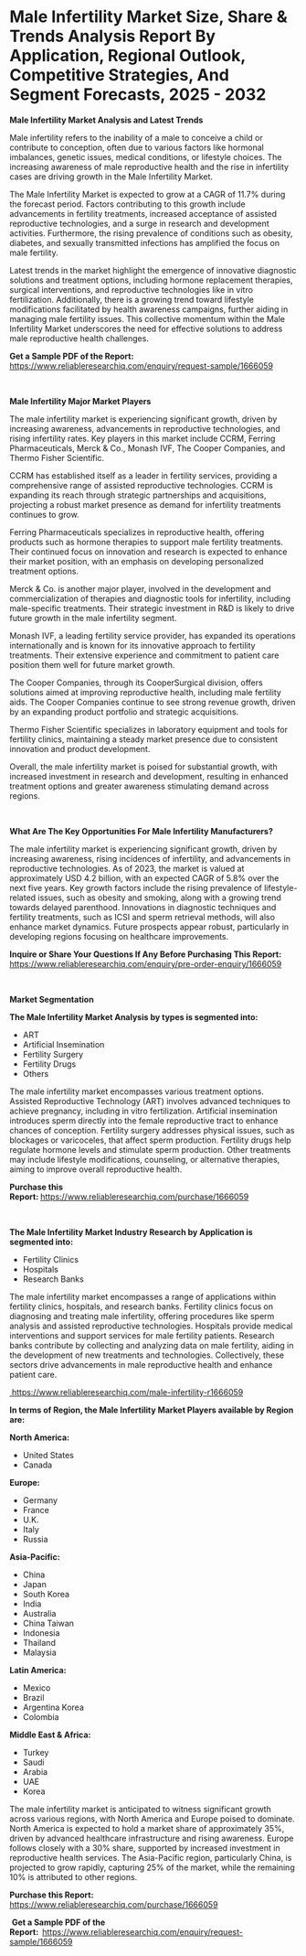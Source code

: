 <p><h1>Male Infertility Market Size, Share & Trends Analysis Report By Application, Regional Outlook, Competitive Strategies, And Segment Forecasts, 2025 - 2032</h1></p><p><strong>Male Infertility Market Analysis and Latest Trends</strong></p>
<p><p>Male infertility refers to the inability of a male to conceive a child or contribute to conception, often due to various factors like hormonal imbalances, genetic issues, medical conditions, or lifestyle choices. The increasing awareness of male reproductive health and the rise in infertility cases are driving growth in the Male Infertility Market.</p><p>The Male Infertility Market is expected to grow at a CAGR of 11.7% during the forecast period. Factors contributing to this growth include advancements in fertility treatments, increased acceptance of assisted reproductive technologies, and a surge in research and development activities. Furthermore, the rising prevalence of conditions such as obesity, diabetes, and sexually transmitted infections has amplified the focus on male fertility.</p><p>Latest trends in the market highlight the emergence of innovative diagnostic solutions and treatment options, including hormone replacement therapies, surgical interventions, and reproductive technologies like in vitro fertilization. Additionally, there is a growing trend toward lifestyle modifications facilitated by health awareness campaigns, further aiding in managing male fertility issues. This collective momentum within the Male Infertility Market underscores the need for effective solutions to address male reproductive health challenges.</p></p>
<p><strong>Get a Sample PDF of the Report:&nbsp;</strong> <a href="https://www.reliableresearchiq.com/enquiry/request-sample/1666059?utm_campaign=3365&utm_medium=2&utm_source=Github&utm_content=ia&utm_term=19042025&utm_id=male-infertility">https://www.reliableresearchiq.com/enquiry/request-sample/1666059</a></p>
<p>&nbsp;</p>
<p><strong>Male Infertility Major Market Players</strong></p>
<p><p>The male infertility market is experiencing significant growth, driven by increasing awareness, advancements in reproductive technologies, and rising infertility rates. Key players in this market include CCRM, Ferring Pharmaceuticals, Merck & Co., Monash IVF, The Cooper Companies, and Thermo Fisher Scientific.</p><p>CCRM has established itself as a leader in fertility services, providing a comprehensive range of assisted reproductive technologies. CCRM is expanding its reach through strategic partnerships and acquisitions, projecting a robust market presence as demand for infertility treatments continues to grow.</p><p>Ferring Pharmaceuticals specializes in reproductive health, offering products such as hormone therapies to support male fertility treatments. Their continued focus on innovation and research is expected to enhance their market position, with an emphasis on developing personalized treatment options.</p><p>Merck & Co. is another major player, involved in the development and commercialization of therapies and diagnostic tools for infertility, including male-specific treatments. Their strategic investment in R&D is likely to drive future growth in the male infertility segment.</p><p>Monash IVF, a leading fertility service provider, has expanded its operations internationally and is known for its innovative approach to fertility treatments. Their extensive experience and commitment to patient care position them well for future market growth.</p><p>The Cooper Companies, through its CooperSurgical division, offers solutions aimed at improving reproductive health, including male fertility aids. The Cooper Companies continue to see strong revenue growth, driven by an expanding product portfolio and strategic acquisitions.</p><p>Thermo Fisher Scientific specializes in laboratory equipment and tools for fertility clinics, maintaining a steady market presence due to consistent innovation and product development.</p><p>Overall, the male infertility market is poised for substantial growth, with increased investment in research and development, resulting in enhanced treatment options and greater awareness stimulating demand across regions.</p></p>
<p>&nbsp;</p>
<p><strong>What Are The Key Opportunities For Male Infertility Manufacturers?</strong></p>
<p><p>The male infertility market is experiencing significant growth, driven by increasing awareness, rising incidences of infertility, and advancements in reproductive technologies. As of 2023, the market is valued at approximately USD 4.2 billion, with an expected CAGR of 5.8% over the next five years. Key growth factors include the rising prevalence of lifestyle-related issues, such as obesity and smoking, along with a growing trend towards delayed parenthood. Innovations in diagnostic techniques and fertility treatments, such as ICSI and sperm retrieval methods, will also enhance market dynamics. Future prospects appear robust, particularly in developing regions focusing on healthcare improvements.</p></p>
<p><strong>Inquire or Share Your Questions If Any Before Purchasing This Report:</strong> <a href="https://www.reliableresearchiq.com/enquiry/pre-order-enquiry/1666059?utm_campaign=3365&utm_medium=2&utm_source=Github&utm_content=ia&utm_term=19042025&utm_id=male-infertility">https://www.reliableresearchiq.com/enquiry/pre-order-enquiry/1666059</a></p>
<p>&nbsp;</p>
<p><strong>Market Segmentation</strong></p>
<p><strong>The Male Infertility Market Analysis by types is segmented into:</strong></p>
<p><ul><li>ART</li><li>Artificial Insemination</li><li>Fertility Surgery</li><li>Fertility Drugs</li><li>Others</li></ul></p>
<p><p>The male infertility market encompasses various treatment options. Assisted Reproductive Technology (ART) involves advanced techniques to achieve pregnancy, including in vitro fertilization. Artificial insemination introduces sperm directly into the female reproductive tract to enhance chances of conception. Fertility surgery addresses physical issues, such as blockages or varicoceles, that affect sperm production. Fertility drugs help regulate hormone levels and stimulate sperm production. Other treatments may include lifestyle modifications, counseling, or alternative therapies, aiming to improve overall reproductive health.</p></p>
<p><strong>Purchase this Report:&nbsp;</strong><a href="https://www.reliableresearchiq.com/purchase/1666059?utm_campaign=3365&utm_medium=2&utm_source=Github&utm_content=ia&utm_term=19042025&utm_id=male-infertility">https://www.reliableresearchiq.com/purchase/1666059</a></p>
<p>&nbsp;</p>
<p><strong>The Male Infertility Market Industry Research by Application is segmented into:</strong></p>
<p><ul><li>Fertility Clinics</li><li>Hospitals</li><li>Research Banks</li></ul></p>
<p><p>The male infertility market encompasses a range of applications within fertility clinics, hospitals, and research banks. Fertility clinics focus on diagnosing and treating male infertility, offering procedures like sperm analysis and assisted reproductive technologies. Hospitals provide medical interventions and support services for male fertility patients. Research banks contribute by collecting and analyzing data on male fertility, aiding in the development of new treatments and technologies. Collectively, these sectors drive advancements in male reproductive health and enhance patient care.</p></p>
<p><a href="https://www.reliableresearchiq.com/male-infertility-r1666059?utm_campaign=3365&utm_medium=2&utm_source=Github&utm_content=ia&utm_term=19042025&utm_id=male-infertility">&nbsp;https://www.reliableresearchiq.com/male-infertility-r1666059</a></p>
<p><strong>In terms of Region, the Male Infertility Market Players available by Region are:</strong></p>
<p>
    <p> <strong> North America: </strong>
        <ul>
            <li>United States</li>
            <li>Canada</li>
        </ul>
        </p> 
    <p> <strong> Europe: </strong>
        <ul>
            <li>Germany</li>
            <li>France</li>
            <li>U.K.</li>
            <li>Italy</li>
            <li>Russia</li>
        </ul>
        </p> 
    <p> <strong> Asia-Pacific: </strong>
        <ul>
            <li>China</li>
            <li>Japan</li>
            <li>South Korea</li>
            <li>India</li>
            <li>Australia</li>
            <li>China Taiwan</li>
            <li>Indonesia</li>
            <li>Thailand</li>
            <li>Malaysia</li>
        </ul>
        </p> 
    <p> <strong> Latin America: </strong>
        <ul>
            <li>Mexico</li>
            <li>Brazil</li>
            <li>Argentina Korea</li>
            <li>Colombia</li>
        </ul>
        </p> 
    <p> <strong> Middle East & Africa: </strong>
        <ul>
            <li>Turkey</li>
            <li>Saudi</li>
            <li>Arabia</li>
            <li>UAE</li>
            <li>Korea</li>
        </ul>
    </p>
    </p>
<p><p>The male infertility market is anticipated to witness significant growth across various regions, with North America and Europe poised to dominate. North America is expected to hold a market share of approximately 35%, driven by advanced healthcare infrastructure and rising awareness. Europe follows closely with a 30% share, supported by increased investment in reproductive health services. The Asia-Pacific region, particularly China, is projected to grow rapidly, capturing 25% of the market, while the remaining 10% is attributed to other regions.</p></p>
<p><strong>Purchase this Report: </strong><a href="https://www.reliableresearchiq.com/purchase/1666059?utm_campaign=3365&utm_medium=2&utm_source=Github&utm_content=ia&utm_term=19042025&utm_id=male-infertility">https://www.reliableresearchiq.com/purchase/1666059</a></p>
<p>&nbsp;<strong>Get a Sample PDF of the Report:&nbsp;&nbsp;</strong><a href="https://www.reliableresearchiq.com/enquiry/request-sample/1666059?utm_campaign=3365&utm_medium=2&utm_source=Github&utm_content=ia&utm_term=19042025&utm_id=male-infertility">https://www.reliableresearchiq.com/enquiry/request-sample/1666059</a></p>
<p><strong></strong></p>
<p><p></p><p></p><p></p></p>